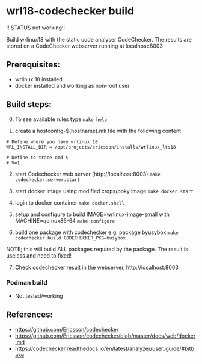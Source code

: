 # wrl18-codechecker build

!! STATUS not working!!

Build wrlinux18 with the static code analyser CodeChecker.
The results are stored on a CodeChecker webserver running at localhost:8003

## Prerequisites:
* wrlinux 18 installed
* docker installed and working as non-root user


## Build steps:
0. To see available rules type
`make help`

1. create a hostconfig-$(hostname).mk file with the following content
```
# Define where you have wrlinux 18
WRL_INSTALL_DIR	= /opt/projects/ericsson/installs/wrlinux_lts18

# Define to trace cmd's
# V=1
```
2. start Codechecker web server (http://localhost:8003)
`make codechecker.server.start`

3. start docker image using modified crops/poky image
`make docker.start`

4. login to docker container
`make docker.shell`

5. setup and configure to build IMAGE=wrlinux-image-small with MACHINE=qemux86-64
`make configure`

6. build one package with codechecker e.g. package byusybox
`make codechecker.build CODECHECKER_PKG=busybox`

NOTE; this will build ALL packages required by the package. The result is useless and need to fixed!

7. Check codechecker result in the webserver, http://localhost:8003


### Podman build
- Not tested/working

## References:
- https://github.com/Ericsson/codechecker
- https://github.com/Ericsson/codechecker/blob/master/docs/web/docker.md
- https://codechecker.readthedocs.io/en/latest/analyzer/user_guide/#bitbake
